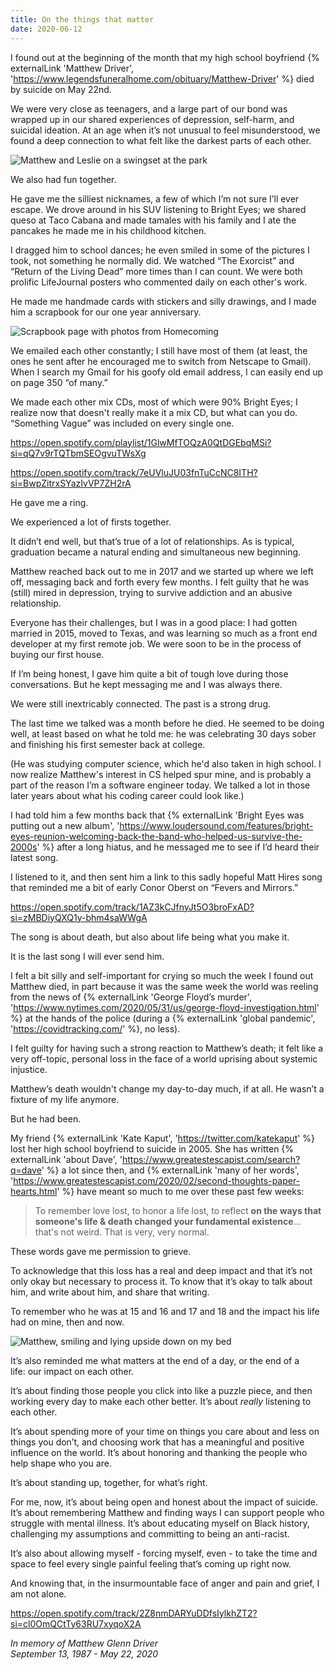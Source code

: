 ```yaml
---
title: On the things that matter
date: 2020-06-12
---
```


I found out at the beginning of the month that my high school boyfriend {% externalLink 'Matthew Driver', 'https://www.legendsfuneralhome.com/obituary/Matthew-Driver' %} died by suicide on May 22nd.

We were very close as teenagers, and a large part of our bond was wrapped up in our shared experiences of depression, self-harm, and suicidal ideation. At an age when it’s not unusual to feel misunderstood, we found a deep connection to what felt like the darkest parts of each other.

![Matthew and Leslie on a swingset at the park](/images/posts/on-the-things-that-matter/swingset.jpg)

We also had fun together. 

He gave me the silliest nicknames, a few of which I’m not sure I’ll ever escape. We drove around in his SUV listening to Bright Eyes; we shared queso at Taco Cabana and made tamales with his family and I ate the pancakes he made me in his childhood kitchen. 

I dragged him to school dances; he even smiled in some of the pictures I took, not something he normally did. We watched “The Exorcist” and “Return of the Living Dead” more times than I can count. We were both prolific LifeJournal posters who commented daily on each other's work.

He made me handmade cards with stickers and silly drawings, and I made him a scrapbook for our one year anniversary.

![Scrapbook page with photos from Homecoming](/images/posts/on-the-things-that-matter/scrapbook.jpg)

We emailed each other constantly; I still have most of them (at least, the ones he sent after he encouraged me to switch from Netscape to Gmail). When I search my Gmail for his goofy old email address, I can easily end up on page 350 “of many.”

We made each other mix CDs, most of which were 90% Bright Eyes; I realize now that doesn't really make it a mix CD, but what can you do. “Something Vague” was included on every single one.

https://open.spotify.com/playlist/1GlwMfTOQzA0QtDGEbqMSi?si=qQ7v9rTQTbmSEOgvuTWsXg

https://open.spotify.com/track/7eUVluJU03fnTuCcNC8ITH?si=BwpZitrxSYazIvVP7ZH2rA

He gave me a ring.

We experienced a lot of firsts together.

It didn’t end well, but that’s true of a lot of relationships. As is typical, graduation became a natural ending and simultaneous new beginning.

<div class="separator"></div>

Matthew reached back out to me in 2017 and we started up where we left off, messaging back and forth every few months. I felt guilty that he was (still) mired in depression, trying to survive addiction and an abusive relationship. 

Everyone has their challenges, but I was in a good place: I had gotten married in 2015, moved to Texas, and was learning so much as a front end developer at my first remote job. We were soon to be in the process of buying our first house. 

If I’m being honest, I gave him quite a bit of tough love during those conversations. But he kept messaging me and I was always there. 

We were still inextricably connected. The past is a strong drug.

The last time we talked was a month before he died. He seemed to be doing well, at least based on what he told me: he was celebrating 30 days sober and finishing his first semester back at college.

(He was studying computer science, which he'd also taken in high school. I now realize Matthew's interest in CS helped spur mine, and is probably a part of the reason I’m a software engineer today. We talked a lot in those later years about what his coding career could look like.)

I had told him a few months back that {% externalLink 'Bright Eyes was putting out a new album', 'https://www.loudersound.com/features/bright-eyes-reunion-welcoming-back-the-band-who-helped-us-survive-the-2000s' %} after a long hiatus, and he messaged me to see if I’d heard their latest song. 

I listened to it, and then sent him a link to this sadly hopeful Matt Hires song that reminded me a bit of early Conor Oberst on “Fevers and Mirrors.” 

https://open.spotify.com/track/1AZ3kCJfnyJt5O3broFxAD?si=zMBDiyQXQ1y-bhm4saWWgA

The song is about death, but also about life being what you make it.

It is the last song I will ever send him.

<div class="separator separator--alt"></div>

I felt a bit silly and self-important for crying so much the week I found out Matthew died, in part because it was the same week the world was reeling from the news of {% externalLink 'George Floyd’s murder', 'https://www.nytimes.com/2020/05/31/us/george-floyd-investigation.html' %} at the hands of the police (during a {% externalLink 'global pandemic', 'https://covidtracking.com/' %}, no less). 

I felt guilty for having such a strong reaction to Matthew’s death; it felt like a very off-topic, personal loss in the face of a world uprising about systemic injustice.

Matthew’s death wouldn't change my day-to-day much, if at all. He wasn’t a fixture of my life anymore.

But he had been.

My friend {% externalLink 'Kate Kaput', 'https://twitter.com/katekaput' %} lost her high school boyfriend to suicide in 2005. She has written {% externalLink 'about Dave', 'https://www.greatestescapist.com/search?q=dave' %} a lot since then, and {% externalLink 'many of her words', 'https://www.greatestescapist.com/2020/02/second-thoughts-paper-hearts.html' %} have meant so much to me over these past few weeks:

> To remember love lost, to honor a life lost, to reflect **on the ways that someone's life & death changed your fundamental existence**... that's not weird. That is very, very normal.

These words gave me permission to grieve. 

To acknowledge that this loss has a real and deep impact and that it’s not only okay but necessary to process it. To know that it’s okay to talk about him, and write about him, and share that writing.

To remember who he was at 15 and 16 and 17 and 18 and the impact his life had on mine, then and now.

![Matthew, smiling and lying upside down on my bed](/images/posts/on-the-things-that-matter/matthew.jpg)

It’s also reminded me what matters at the end of a day, or the end of a life: our impact on each other. 

It’s about finding those people you click into like a puzzle piece, and then working every day to make each other better. It’s about _really_ listening to each other. 

It’s about spending more of your time on things you care about and less on things you don’t, and choosing work that has a meaningful and positive influence on the world. It’s about honoring and thanking the people who help shape who you are. 

It’s about standing up, together, for what’s right. 

For me, now, it’s about being open and honest about the impact of suicide. It’s about remembering Matthew and finding ways I can support people who struggle with mental illness. It’s about educating myself on Black history, challenging my assumptions and committing to being an anti-racist.

It’s also about allowing myself - forcing myself, even - to take the time and space to feel every single painful feeling that’s coming up right now. 

And knowing that, in the insurmountable face of anger and pain and grief, I am not alone.

https://open.spotify.com/track/2Z8nmDARYuDDfsIylkhZT2?si=cl0OmQCtTy63RU7xyqoX2A

_In memory of Matthew Glenn Driver_<br />
_September 13, 1987 - May 22, 2020_

